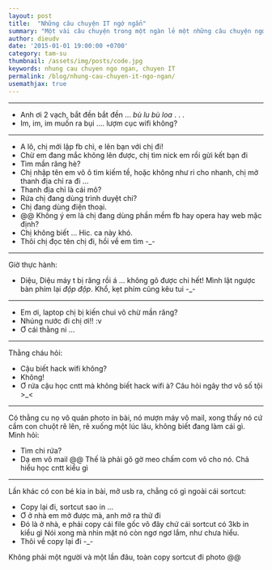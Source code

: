 ```yaml
---
layout: post
title:  "Những câu chuyện IT ngớ ngẩn"
summary: "Một vài câu chuyện trong một ngàn lẻ một những câu chuyện ngớ ngẩn khi học IT mà tôi không nhớ hết được"
author: dieudv
date: '2015-01-01 19:00:00 +0700'
category: tam-su
thumbnail: /assets/img/posts/code.jpg
keywords: nhung cau chuyen ngo ngan, chuyen IT
permalink: /blog/nhung-cau-chuyen-it-ngo-ngan/
usemathjax: true
---
```


---
- Anh ơi 2 vạch, bắt đền bắt đền ... *bù lu bù loa*
.
.
.
- Im, im, im muốn ra bụi .... lượm cục wifi không?

---
- A lô, chị mới lập fb chì, e lên bạn với chị đi!
- Chừ em đang mắc không lên được, chị tìm nick em rồi gừi kết bạn đi
- Tìm mần răng hè?
- Chị nhập tên em vô ô tìm kiếm tề, hoặc không như ri cho nhanh, chị mở thanh địa chỉ ra đi ...
- Thanh địa chỉ là cái mô?
- Rứa chị đang dùng trình duyệt chi?
- Chị đang dùng điện thoại.
- @@ Không ý em là chị đang dùng phần mềm fb hay opera hay web mặc định?
- Chị không biết ...
Hic. ca này khó.
- Thôi chị đọc tên chị đi, hồi về em tìm -_-

---
Giờ thực hành:
- Diệu, Diệu máy t bị răng rồi á ... không gõ được chi hết!
Mình lật ngược bàn phím lại *độp độp*. Khổ, kẹt phím cũng kêu tui -_-

---
- Em ơi, laptop chị bị kiến chui vô chừ mần răng?
- Nhúng nước đi chị ơi!! :v
- Ơ cái thằng ni ...

---
Thằng cháu hỏi:
- Cậu biết hack wifi không?
- Không!
- Ơ rứa cậu học cntt mà không biết hack wifi à?
Câu hỏi ngây thơ vô số tội >_<


---
Có thằng cu nọ vô quán photo in bài, nó mượn máy vô mail, xong thấy nó cứ cầm con chuột rê lên, rê xuống một lúc lâu, không biết đang làm cái gì. Mình hỏi:
- Tìm chi rứa?
- Dạ em vô mail
@@ Thế là phải gõ gờ meo chấm com vô cho nó. Chả hiểu học cntt kiểu gì


---
Lần khác có con bé kia in bài, mở usb ra, chẳng có gì ngoài cái sortcut:
- Copy lại đi, sortcut sao in ...
- Ơ ở nhà em mở được mà, anh mở ra thử đi
- Đó là ở nhà, e phải copy cái file gốc vô đây chứ cái sortcut có 3kb in kiểu gì
Nói xong mà nhìn mặt nó còn ngơ ngơ lắm, như chưa hiểu.
- Thôi về copy lại đi -_-

Không phải một người và một lần đâu, toàn copy sortcut đi photo @@